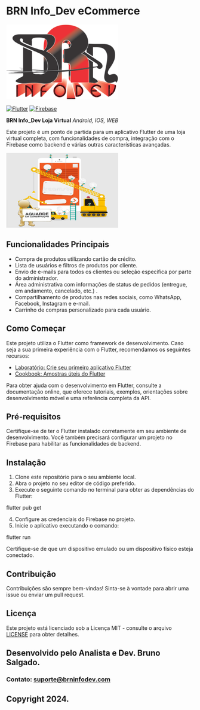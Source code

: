 # BRN Info_Dev eCommerce

<img src="assets/images/brnInfoDev.png" alt="Em Construção" style="width: 300px; height: 200px;">

[![Flutter](https://img.shields.io/badge/Flutter-3.10.4-blue)](https://flutter.dev/)
[![Firebase](https://img.shields.io/badge/Firebase-12.3.1-yellow)](https://firebase.google.com/)

**BRN Info_Dev Loja Virtual**
*Android, IOS, WEB*

Este projeto é um ponto de partida para um aplicativo Flutter de uma loja virtual completa, com
funcionalidades de compra, integração com o Firebase como backend e várias outras características
avançadas.

<img src="assets/images/emConstrucaoGitHub.png" alt="Em Construção" style="width: 300px; height: 200px;">

## Funcionalidades Principais

- Compra de produtos utilizando cartão de crédito.
- Lista de usuários e filtros de produtos por cliente.
- Envio de e-mails para todos os clientes ou seleção específica por parte do administrador.
- Área administrativa com informações de status de pedidos (entregue, em andamento, cancelado, etc.)
  .
- Compartilhamento de produtos nas redes sociais, como WhatsApp, Facebook, Instagram e e-mail.
- Carrinho de compras personalizado para cada usuário.

## Como Começar

Este projeto utiliza o Flutter como framework de desenvolvimento. Caso seja a sua primeira
experiência com o Flutter, recomendamos os seguintes recursos:

- [Laboratório: Crie seu primeiro aplicativo Flutter](https://docs.flutter.dev/get-started/codelab)
- [Cookbook: Amostras úteis do Flutter](https://docs.flutter.dev/cookbook)

Para obter ajuda com o desenvolvimento em Flutter, consulte a documentação online, que oferece
tutoriais, exemplos, orientações sobre desenvolvimento móvel e uma referência completa da API.

## Pré-requisitos

Certifique-se de ter o Flutter instalado corretamente em seu ambiente de desenvolvimento. Você
também precisará configurar um projeto no Firebase para habilitar as funcionalidades de backend.

## Instalação

1. Clone este repositório para o seu ambiente local.
2. Abra o projeto no seu editor de código preferido.
3. Execute o seguinte comando no terminal para obter as dependências do Flutter:

flutter pub get

4. Configure as credenciais do Firebase no projeto.
5. Inicie o aplicativo executando o comando:

flutter run

Certifique-se de que um dispositivo emulado ou um dispositivo físico esteja conectado.

## Contribuição

Contribuições são sempre bem-vindas! Sinta-se à vontade para abrir uma issue ou enviar um pull
request.

## Licença

Este projeto está licenciado sob a Licença MIT - consulte o arquivo [LICENSE](./docs_ecommerce/LICENSE) para obter
detalhes.

## Desenvolvido pelo Analista e Dev. Bruno Salgado.
### Contato: suporte@brninfodev.com
## Copyright 2024.
